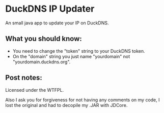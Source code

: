 # DuckDNS IP Updater

An small java app to update your IP on DuckDNS.


## What you should know:

- You need to change the "token" string to your DuckDNS token.
- On the "domain" string you just name "yourdomain" not "yourdomain.duckdns.org".


## Post notes:

Licensed under the WTFPL.

Also I ask you for forgiveness for not having any comments on my code, I lost the original and had to decopile my .JAR with JDCore.
